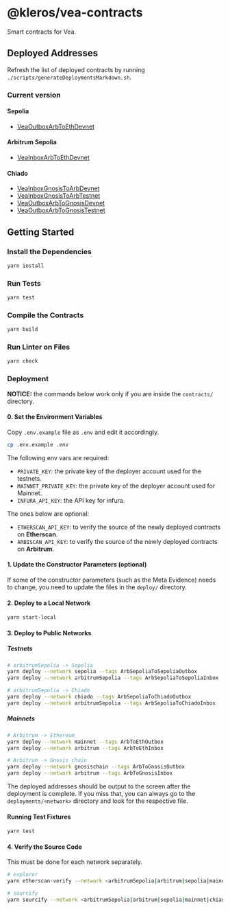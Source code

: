 # @kleros/vea-contracts

Smart contracts for Vea.

## Deployed Addresses

Refresh the list of deployed contracts by running `./scripts/generateDeploymentsMarkdown.sh`.

### Current version

#### Sepolia

- [VeaOutboxArbToEthDevnet](https://sepolia.etherscan.io/address/0xb8BF3B6bd3E1a0Cc9E2dB77dd492503310514674)

#### Arbitrum Sepolia

- [VeaInboxArbToEthDevnet](https://sepolia.arbiscan.io/address/0x0B5851fE2a931F619F73E739E5435C43976f1D68)

#### Chiado

- [VeaInboxGnosisToArbDevnet](https://blockscout.com/gnosis/chiado/address/0xc0804E4FcEEfD958050356A429DAaaA71aA39385)
- [VeaInboxGnosisToArbTestnet](https://blockscout.com/gnosis/chiado/address/0xC21c20a719fAc23c54c336FA0E16a0CFdC4baA00)
- [VeaOutboxArbToGnosisDevnet](https://blockscout.com/gnosis/chiado/address/0x9481b3A49ac67d03D9022E6200eFD81850BADDB4)
- [VeaOutboxArbToGnosisTestnet](https://blockscout.com/gnosis/chiado/address/0x931FA807020231bCE1340Be8E1e5054207BbAFEd)

## Getting Started

### Install the Dependencies

```bash
yarn install
```

### Run Tests

```bash
yarn test
```

### Compile the Contracts

```bash
yarn build
```

### Run Linter on Files

```bash
yarn check
```

### Deployment

**NOTICE:** the commands below work only if you are inside the `contracts/` directory.

#### 0. Set the Environment Variables

Copy `.env.example` file as `.env` and edit it accordingly.

```bash
cp .env.example .env
```

The following env vars are required:

- `PRIVATE_KEY`: the private key of the deployer account used for the testnets.
- `MAINNET_PRIVATE_KEY`: the private key of the deployer account used for Mainnet.
- `INFURA_API_KEY`: the API key for infura.

The ones below are optional:

- `ETHERSCAN_API_KEY`: to verify the source of the newly deployed contracts on **Etherscan**.
- `ARBISCAN_API_KEY`: to verify the source of the newly deployed contracts on **Arbitrum**.

#### 1. Update the Constructor Parameters (optional)

If some of the constructor parameters (such as the Meta Evidence) needs to change, you need to update the files in the `deploy/` directory.

#### 2. Deploy to a Local Network

```bash
yarn start-local
```

#### 3. Deploy to Public Networks

##### Testnets

```bash
# arbitrumSepolia -> Sepolia
yarn deploy --network sepolia --tags ArbSepoliaToSepoliaOutbox
yarn deploy --network arbitrumSepolia --tags ArbSepoliaToSepoliaInbox

# arbitrumSepolia -> Chiado
yarn deploy --network chiado --tags ArbSepoliaToChiadoOutbox
yarn deploy --network arbitrumSepolia --tags ArbSepoliaToChiadoInbox
```

##### Mainnets

```bash
# Arbitrum -> Ethereum
yarn deploy --network mainnet --tags ArbToEthOutbox
yarn deploy --network arbitrum --tags ArbToEthInbox

# Arbitrum -> Gnosis chain
yarn deploy --network gnosischain --tags ArbToGnosisOutbox
yarn deploy --network arbitrum --tags ArbToGnosisInbox
```

The deployed addresses should be output to the screen after the deployment is complete.
If you miss that, you can always go to the `deployments/<network>` directory and look for the respective file.

#### Running Test Fixtures

```bash
yarn test
```

#### 4. Verify the Source Code

This must be done for each network separately.

```bash
# explorer
yarn etherscan-verify --network <arbitrumSepolia|arbitrum|sepolia|mainnet|chiado|gnosischain>

# sourcify
yarn sourcify --network <arbitrumSepolia|arbitrum|sepolia|mainnet|chiado|gnosischain>
```
